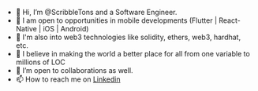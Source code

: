 - 👋 Hi, I’m @ScribbleTons and a Software Engineer.
- 👀 I am open to opportunities in mobile developments (Flutter | React-Native | iOS | Android)
- 🦾 I'm also into web3 technologies like solidity, ethers, web3, hardhat, etc.
- 🌱 I believe in making the world a better place for all from one variable to millions of LOC
- 💞️ I’m open to collaborations as well.
- 📫 How to reach me on [Linkedin](https://www.linkedin.com/in/ugwuoke-emmanuel/)
